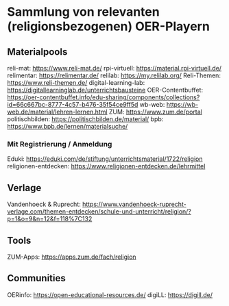 # Sammlung von relevanten (religionsbezogenen) OER-Playern

## Materialpools

reli-mat: https://www.reli-mat.de/
rpi-virtuell: https://material.rpi-virtuell.de/
relimentar: https://relimentar.de/
relilab: https://my.relilab.org/
Reli-Themen: https://www.reli-themen.de/
digital-learning-lab: https://digitallearninglab.de/unterrichtsbausteine
OER-Contentbuffet: https://oer-contentbuffet.info/edu-sharing/components/collections?id=66c667bc-8777-4c57-b476-35f54ce9ff5d
wb-web: https://wb-web.de/material/lehren-lernen.html
ZUM: https://www.zum.de/portal
politischbilden: https://politischbilden.de/material/
bpb: https://www.bpb.de/lernen/materialsuche/

### Mit Registrierung / Anmeldung

Eduki: https://eduki.com/de/stiftung/unterrichtsmaterial/1722/religion
religionen-entdecken: https://www.religionen-entdecken.de/lehrmittel

## Verlage

Vandenhoeck & Ruprecht: https://www.vandenhoeck-ruprecht-verlage.com/themen-entdecken/schule-und-unterricht/religion/?p=1&o=9&n=12&f=118%7C132

## Tools

ZUM-Apps: https://apps.zum.de/fach/religion

## Communities

OERinfo: https://open-educational-resources.de/
digiLL: https://digill.de/
